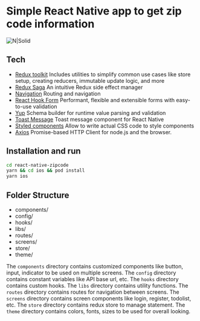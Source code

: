 # Simple React Native app to get zip code information

![N|Solid](https://miro.medium.com/max/1024/1*DgaDlJD8Hoq1lj5vUV4KiA.png)

## Tech

- [Redux toolkit] Includes utilities to simplify common use cases like store setup, creating reducers, immutable update logic, and more
- [Redux Saga] An intuitive Redux side effect manager
- [Navigation] Routing and navigation
- [React Hook Form] Performant, flexible and extensible forms with easy-to-use validation
- [Yup] Schema builder for runtime value parsing and validation
- [Toast Message] Toast message component for React Native
- [Styled components] Allow to write actual CSS code to style components
- [Axios] Promise-based HTTP Client for node.js and the browser.

## Installation and run

```sh
cd react-native-zipcode
yarn && cd ios && pod install
yarn ios
```

## Folder Structure

- components/
- config/
- hooks/
- libs/
- routes/
- screens/
- store/
- theme/

The `components` directory contains customized components like button, input, indicator to be used on multiple screens.
The `config` directory contains constant variables like API base url, etc.
The `hooks` directory contains custom hooks.
The `libs` directory contains utility functions.
The `routes` directory contains routes for navigation between screens.
The `screens` directory contains screen components like login, register, todolist, etc.
The `store` directory contains redux store to manage statement.
The `theme` directory contains colors, fonts, sizes to be used for overall looking.

[redux toolkit]: https://redux-toolkit.js.org/
[redux saga]: https://redux-saga.js.org/
[navigation]: https://reactnavigation.org/
[react hook form]: https://react-hook-form.com/
[yup]: https://github.com/jquense/yup/
[toast message]: https://www.npmjs.com/package/react-native-toast-message/
[styled components]: https://styled-components.com/
[axios]: https://axios-http.com/docs/intro
